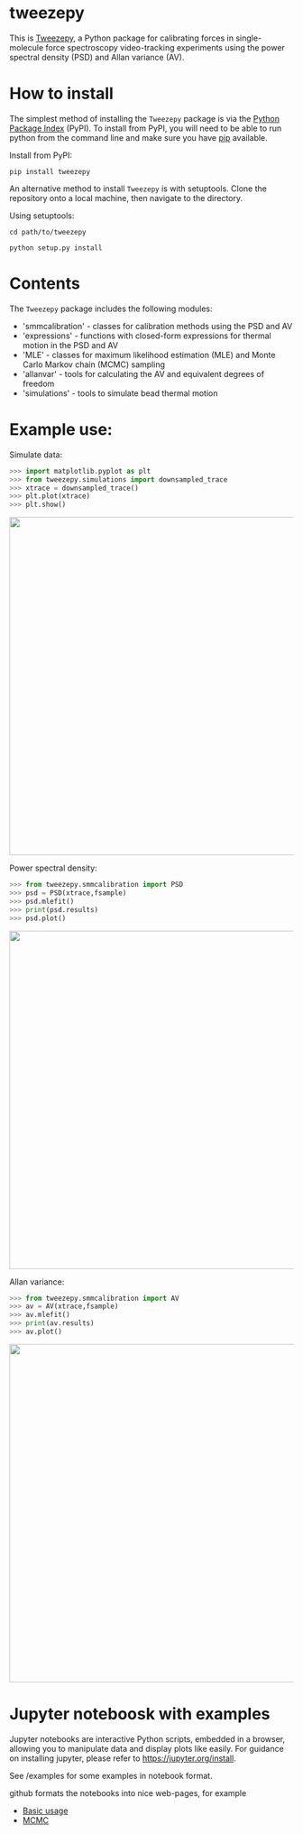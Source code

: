 # tweezepy
This is [Tweezepy](https://github.com/ianlmorgan/tweezepy), a Python package for calibrating forces in single-molecule force spectroscopy video-tracking experiments using the power spectral density (PSD) and Allan variance (AV).

# How to install
The simplest method of installing the `Tweezepy` package is via the [Python Package Index](https://packaging.python.org/glossary/#term-python-package-index-pypi) (PyPI). To install from PyPI, you will need to be able to run python from the command line and make sure you have [pip](https://packaging.python.org/key_projects/#pip) available.

Install from PyPI:

    pip install tweezepy
An alternative method to install `Tweezepy` is with setuptools.  Clone the repository onto a local machine, then navigate to the directory.

Using setuptools:
    
    cd path/to/tweezepy

    python setup.py install
    
# Contents
The `Tweezepy` package includes the following modules:
* 'smmcalibration' - classes for calibration methods using the PSD and AV
* 'expressions' - functions with closed-form expressions for thermal motion in the PSD and AV
* 'MLE' - classes for maximum likelihood estimation (MLE) and Monte Carlo Markov chain (MCMC) sampling
* 'allanvar' - tools for calculating the AV and equivalent degrees of freedom
* 'simulations' - tools to simulate bead thermal motion

# Example use:
Simulate data:
```python
>>> import matplotlib.pyplot as plt
>>> from tweezepy.simulations import downsampled_trace
>>> xtrace = downsampled_trace()
>>> plt.plot(xtrace)
>>> plt.show()
```
<img src="examples/example_trace.png" width=600>

Power spectral density:
```python
>>> from tweezepy.smmcalibration import PSD
>>> psd = PSD(xtrace,fsample)
>>> psd.mlefit()
>>> print(psd.results)
>>> psd.plot()
```

<img src="examples/example_PSD.png" width="600">

Allan variance:
```python
>>> from tweezepy.smmcalibration import AV
>>> av = AV(xtrace,fsample)
>>> av.mlefit()
>>> print(av.results)
>>> av.plot()
```
<img src="examples/example_AV.png" width="600">

# Jupyter noteboosk with examples
Jupyter notebooks are interactive Python scripts, embedded in a browser, allowing you to manipulate data and display plots like easily. For guidance on installing jupyter, please refer to https://jupyter.org/install.

See /examples for some examples in notebook format.

github formats the notebooks into nice web-pages, for example
* [Basic usage](https://github.com/ianlmorgan/tweezepy/tree/master/examples/basic_usage.ipynb)
* [MCMC](https://github.com/ianlmorgan/tweezepy/tree/master/examples/MCMC.ipynb)